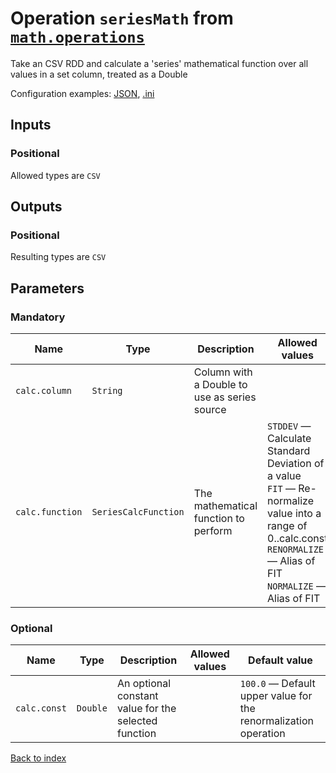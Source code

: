 
# Operation `seriesMath` from [`math.operations`](../package/math.operations.md)

Take an CSV RDD and calculate a 'series' mathematical function over all values in a set column, treated as a Double

Configuration examples: [JSON](../operation/seriesMath/example.json), [.ini](../operation/seriesMath/example.ini)

## Inputs

### Positional

Allowed types are `CSV`



## Outputs

### Positional

Resulting types are `CSV`


## Parameters

### Mandatory

Name | Type | Description | Allowed values
--- | --- | --- | ---
`calc.column` | `String` | Column with a Double to use as series source | 
`calc.function` | `SeriesCalcFunction` | The mathematical function to perform |  `STDDEV` — Calculate Standard Deviation of a value<br> `FIT` — Re-normalize value into a range of 0..calc.const<br> `RENORMALIZE` — Alias of FIT<br> `NORMALIZE` — Alias of FIT

### Optional

Name | Type | Description | Allowed values | Default value
--- | --- | --- | --- | ---
`calc.const` | `Double` | An optional constant value for the selected function |  | `100.0` — Default upper value for the renormalization operation


[Back to index](../index.md)
